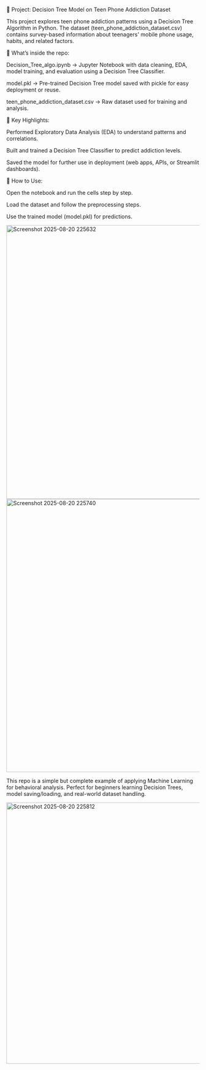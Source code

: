 📌 Project: Decision Tree Model on Teen Phone Addiction Dataset

This project explores teen phone addiction patterns using a Decision Tree Algorithm in Python. The dataset (teen_phone_addiction_dataset.csv) contains survey-based information about teenagers' mobile phone usage, habits, and related factors.

🔹 What’s inside the repo:

Decision_Tree_algo.ipynb → Jupyter Notebook with data cleaning, EDA, model training, and evaluation using a Decision Tree Classifier.

model.pkl → Pre-trained Decision Tree model saved with pickle for easy deployment or reuse.

teen_phone_addiction_dataset.csv → Raw dataset used for training and analysis.

🔹 Key Highlights:

Performed Exploratory Data Analysis (EDA) to understand patterns and correlations.

Built and trained a Decision Tree Classifier to predict addiction levels.

Saved the model for further use in deployment (web apps, APIs, or Streamlit dashboards).

🚀 How to Use:

Open the notebook and run the cells step by step.

Load the dataset and follow the preprocessing steps.

Use the trained model (model.pkl) for predictions.


<img width="1378" height="713" alt="Screenshot 2025-08-20 225632" src="https://github.com/user-attachments/assets/aec05bfe-d630-4e11-8a5f-64da6bee1a6a" />



<img width="1096" height="711" alt="Screenshot 2025-08-20 225740" src="https://github.com/user-attachments/assets/9edbb32c-ce0a-417e-82d7-f2c0b500171c" />

This repo is a simple but complete example of applying Machine Learning for behavioral analysis. Perfect for beginners learning Decision Trees, model saving/loading, and real-world dataset handling.


<img width="710" height="680" alt="Screenshot 2025-08-20 225812" src="https://github.com/user-attachments/assets/7d06ad3e-c602-400e-aef2-5983bb30dee4" />
